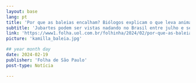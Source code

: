 ```yaml
---
layout: base
lang: pt
title: 'Por que as baleias encalham? Biólogos explicam o que leva animais às praias por engano' 
subtitle: 'Jubartes podem ser vistas nadando no Brasil entre julho e setembro, mas é importante conhecer normas do avistamento'
link: 'https://www1.folha.uol.com.br/folhinha/2024/02/por-que-as-baleias-encalham-biologos-explicam-o-que-leva-animais-as-praias-por-engano.shtml'
picture: 'kamilla_baleia.jpg'

## year month day
date: 2024-02-19
publisher: 'Folha de São Paulo'
post-type: Notícia

---
```

